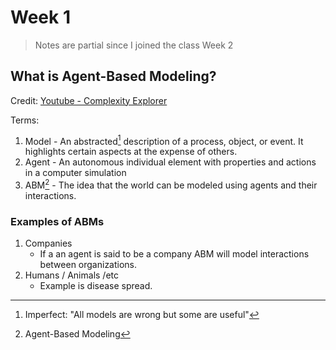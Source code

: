 # Week 1

> Notes are partial since I joined the class Week 2

## What is Agent-Based Modeling?
 Credit: [Youtube - Complexity Explorer](https://www.youtube.com/watch?v=FVmQbfsOkGc)
 
 Terms: 
 1. Model - An abstracted[^1] description of a process, object, or event. It highlights certain aspects at the expense of others.  
 2. Agent - An autonomous individual element with properties and actions in a computer simulation
 3. ABM[^2] - The idea that the world can be modeled using agents and their interactions. 

### Examples of ABMs
1. Companies
	+ If a an agent is said to be a company ABM will model interactions between organizations. 
2. Humans / Animals /etc
	+ Example is disease spread.



[^1]: Imperfect: "All models are wrong but some are useful" 
[^2]: Agent-Based Modeling